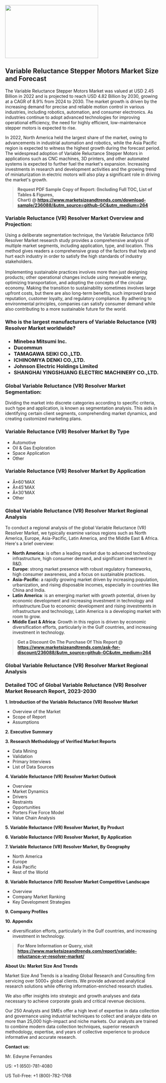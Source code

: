 <p><img class="alignnone size-medium wp-image-20088" src="https://ffe5etoiles.com/wp-content/uploads/2024/12/MST1-300x171.png" alt="" width="300" height="171" /></p><h2>Variable Reluctance Stepper Motors Market Size and Forecast</h2><p>The Variable Reluctance Stepper Motors Market was valued at USD 2.45 Billion in 2022 and is projected to reach USD 4.82 Billion by 2030, growing at a CAGR of 8.9% from 2024 to 2030. The market growth is driven by the increasing demand for precise and reliable motion control in various industries, including robotics, automation, and consumer electronics. As industries continue to adopt advanced technologies for improving operational efficiency, the need for highly efficient, low-maintenance stepper motors is expected to rise.</p><p>In 2022, North America held the largest share of the market, owing to advancements in industrial automation and robotics, while the Asia Pacific region is expected to witness the highest growth during the forecast period. The widespread adoption of Variable Reluctance Stepper Motors in applications such as CNC machines, 3D printers, and other automated systems is expected to further fuel the market's expansion. Increasing investments in research and development activities and the growing trend of miniaturization in electric motors will also play a significant role in driving the market's growth.</p></p><blockquote id="" class=""><strong>Request PDF Sample Copy of Report: (Including Full TOC, List of Tables &amp; Figures, Chart)&nbsp;@&nbsp;<strong><a href="https://www.marketsizeandtrends.com/download-sample/236088/&utm_source=github-GC&utm_medium=264" target="_blank">https://www.marketsizeandtrends.com/download-sample/236088/&utm_source=github-GC&utm_medium=264</a></strong></strong></blockquote><h3 id="" class="">Variable Reluctance (VR) Resolver Market&nbsp;Overview and Projection:</h3><p id="" class="">Using a deliberate segmentation technique, the Variable Reluctance (VR) Resolver Market research study provides a comprehensive analysis of multiple market segments, including application, type, and location. This method gives readers a comprehensive grasp of the factors that help and hurt each industry in order to satisfy the high standards of industry stakeholders. <br /> <br />Implementing sustainable practices involves more than just designing products; other operational changes include using renewable energy, optimizing transportation, and adopting the concepts of the circular economy. Making the transition to sustainability sometimes involves large upfront costs, but there are also long-term benefits, such improved brand reputation, customer loyalty, and regulatory compliance. By adhering to environmental principles, companies can satisfy consumer demand while also contributing to a more sustainable future for the world.</p><h3 id="" class="">Who is the largest manufacturers of&nbsp;Variable Reluctance (VR) Resolver Market worldwide?</h3><h3 class=""><p><ul><li>Minebea Mitsumi Inc. </li><li> Ducommun </li><li> TAMAGAWA SEIKI CO.,LTD. </li><li> ICHINOMIYA DENKI CO.,LTD. </li><li> Johnson Electric Holdings Limited </li><li> SHANGHAI YINGSHUANG ELECTRIC MACHINERY CO.,LTD.</li></ul></p></h3><h3 id="" class="">Global&nbsp;Variable Reluctance (VR) Resolver Market Segmentation:</h3><p id="" class="">Dividing the market into discrete categories according to specific criteria, such type and application, is known as segmentation analysis. This aids in identifying certain client segments, comprehending market dynamics, and creating customized marketing plans.</p><h3 id="" class="">Variable Reluctance (VR) Resolver Market&nbsp;By Type</h3><p><p><ul><li>Automotive</li><li> Oil & Gas Exploration</li><li> Space Application</li><li> Other</p></li></ul></p></p><h3 id="" class="">Variable Reluctance (VR) Resolver Market&nbsp;By Application</h3><p class=""><p><ul><li>Â±60'MAX</li><li> Â±45'MAX</li><li> Â±30'MAX</li><li> Other</li></ul></p></p><h3 id="" class="">Global Variable Reluctance (VR) Resolver Market Regional Analysis</h3><p id="" class="">To conduct a regional analysis of the global Variable Reluctance (VR) Resolver Market, we typically examine various regions such as North America, Europe, Asia-Pacific, Latin America, and the Middle East &amp; Africa. Here's a brief overview:</p><ul><li><strong>North America</strong>: is often a leading market due to advanced technology infrastructure, high consumer demand, and significant investment in R&amp;D.</li><li><strong>Europe</strong>: strong market presence with robust regulatory frameworks, high consumer awareness, and a focus on sustainable practices.</li><li><strong>Asia-Pacific</strong>: a rapidly growing market driven by increasing population, urbanization, and rising disposable incomes, especially in countries like China and India.</li><li><strong>Latin America</strong>: is an emerging market with growth potential, driven by economic development and increasing investment in technology and infrastructure.Due to economic development and rising investments in infrastructure and technology, Latin America is a developing market with room to grow.</li><li><strong>Middle East &amp; Africa</strong>: Growth in this region is driven by economic diversification efforts, particularly in the Gulf countries, and increasing investment in technology.</li></ul><blockquote id="" class=""><strong>Get a Discount On The Purchase Of This Report @ <strong><a href="https://www.marketsizeandtrends.com/ask-for-discount/236088/&utm_source=github-GC&utm_medium=264" target="_blank">https://www.marketsizeandtrends.com/ask-for-discount/236088/&utm_source=github-GC&utm_medium=264</a></strong></strong></blockquote><h3 id="" class="">Global Variable Reluctance (VR) Resolver Market Regional Analysis</h3><h3 id="" class="">Detailed TOC of Global Variable Reluctance (VR) Resolver Market Research Report, 2023-2030</h3><p id="" class=""><strong>1. Introduction of the Variable Reluctance (VR) Resolver Market</strong></p><ul><li>Overview of the Market</li><li>Scope of Report</li><li>Assumptions</li></ul><p id="" class=""><strong>2. Executive Summary</strong></p><p id="" class=""><strong>3. Research Methodology of Verified Market Reports</strong></p><ul><li>Data Mining</li><li>Validation</li><li>Primary Interviews</li><li>List of Data Sources</li></ul><p id="" class=""><strong>4. Variable Reluctance (VR) Resolver Market Outlook</strong></p><ul><li>Overview</li><li>Market Dynamics</li><li>Drivers</li><li>Restraints</li><li>Opportunities</li><li>Porters Five Force Model</li><li>Value Chain Analysis</li></ul><p id="" class=""><strong>5. Variable Reluctance (VR) Resolver Market, By Product</strong></p><p id="" class=""><strong>6. Variable Reluctance (VR) Resolver Market, By Application</strong></p><p id="" class=""><strong>7. Variable Reluctance (VR) Resolver Market, By Geography</strong></p><ul><li>North America</li><li>Europe</li><li>Asia Pacific</li><li>Rest of the World</li></ul><p id="" class=""><strong>8. Variable Reluctance (VR) Resolver Market Competitive Landscape</strong></p><ul><li>Overview</li><li>Company Market Ranking</li><li>Key Development Strategies</li></ul><p id="" class=""><strong>9. Company Profiles</strong></p><p id="" class=""><strong>10. Appendix</strong></p><ul><li>diversification efforts, particularly in the Gulf countries, and increasing investment in technology.</li></ul><blockquote id="" class=""><strong>For More Information or Query, visit <strong><strong><a href="https://www.marketsizeandtrends.com/report/variable-reluctance-vr-resolver-market/" target="_blank">https://www.marketsizeandtrends.com/report/variable-reluctance-vr-resolver-market/</a></strong></strong></strong></blockquote><p id="" class=""><strong>About Us: Market Size And Trends</strong></p><p id="" class="">Market Size And Trends is a leading Global Research and Consulting firm servicing over 5000+ global clients. We provide advanced analytical research solutions while offering information-enriched research studies.</p><p id="" class="">We also offer insights into strategic and growth analyses and data necessary to achieve corporate goals and critical revenue decisions.</p><p id="" class="">Our 250 Analysts and SMEs offer a high level of expertise in data collection and governance using industrial techniques to collect and analyze data on more than 25,000 high-impact and niche markets. Our analysts are trained to combine modern data collection techniques, superior research methodology, expertise, and years of collective experience to produce informative and accurate research.</p><p id="" class=""><strong>Contact us:</strong></p><p id="" class="">Mr. Edwyne Fernandes</p><p id="" class="">US: +1 (650)-781-4080</p><p id="" class="">US Toll-Free: +1 (800)-782-1768</p>
